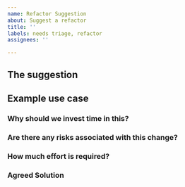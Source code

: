 ```yaml
---
name: Refactor Suggestion
about: Suggest a refactor
title: ''
labels: needs triage, refactor
assignees: ''

---
```


## The suggestion

<!-- Provide a clear and concise description of the suggested change E.g. "Add a new helper function to avoid the need to create service providers in test cases", "Upgrade diesel version to allow async database access", "Create a rust macro to automatically map Graphql and Service layer enums". -->

## Example use case

<!-- EXAMPLE:
We have a lot of enum mapping code that looks like this:

```rust
impl ActivityLogNodeType {
    pub fn from_domain(from: &ActivityLogType) -> ActivityLogNodeType {
        use ActivityLogNodeType as to;
        use ActivityLogType as from;

        match from {
            from::UserLoggedIn => to::UserLoggedIn,
            from::InvoiceCreated => to::InvoiceCreated,
...
            from::SensorLocationChanged => to::SensorLocationChanged,
        }
    }

```

To avoid needing to update this every time we add a new variant to the `ActivityLogType` enum, we could create a macro that automatically maps the variants of the `ActivityLogType` enum to the variants of the `ActivityLogNodeType` enum. This would allow us to write the above code like this:

```rust
impl ActivityLogNodeType {
    map_std_enum!(ActivityLogType, ActivityLogNodeType);
}
```
-->

### Why should we invest time in this?

<!-- Describe the benefits of this change.
Examples:
"This makes it faster and less annoying to add new activity log types, which is a common activity, I estimate that this will save us 1 hour per month."
"This change makes the code easier to test, reducing the risk of introducing bugs in the future."
"This change will make it easier for new developers to understand the codebase, reducing the time it takes to onboard new developers."
"Code will run faster, reducing the time it takes to run our test suite."
-->

### Are there any risks associated with this change?

<!-- highlight any risks the code changes might introduce
Examples:
"The change would involve rewriting our login infrastructure, we'll need extra testing around the login process, and review all our permission mappings"
"This change is low risk, as we expect it's functionality to be covered by existing tests and these tests don't need to change"
"This change might impact frontend code that won't be covered by our existing tests, we'll need to do a full regression test with QA team"
"Introducing async database access might uncover new race conditions or bugs that our test cases don't currently cover"
-->

### How much effort is required?

<!-- Estimate the amount of effort required to implement this change -->
<!--
Examples:
"This change is trivial, it will take less than 1 hour to implement."
"This change is a lot of work potentially weeks of effort, however it will reduce the overall time needed to implement our current task, and will make future tasks easier."
"This change is a lot of work potentially weeks of effort, however once the pattern is established, we can do the refactor piece by piece as we have time available."
-->

### Agreed Solution

<!-- Describe how you expect to do the refactor, this might be updated as the team discusses the approach more fully -->
